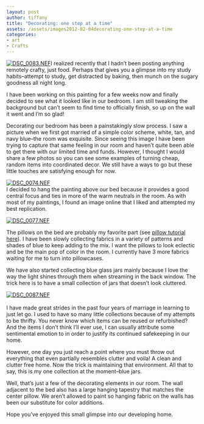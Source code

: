 ```yaml
---
layout: post
author: tiffany
title: "Decorating: one step at a time"
assets: /assets/images2012-02-04decorating-one-step-at-a-time
categories: 
- art
- Crafts
---
```


[![](jekyll_uploads/2012/02/DSC_0083.NEF_-325x488.jpg "DSC_0083.NEF")](http://www.sweetpeonies.com/2012/02/decorating-one-step-at-a-time/dsc_0083-nef/)I realized recently that I hadn’t been posting anything remotely crafty, just food. Perhaps that gives you a glimpse into my study habits–attempt to study, get distracted by baking, then munch on the sugary goodness all night long.

I have been working on this painting for a few weeks now and finally decided to see what it looked like in our bedroom. I am still tweaking the background but can’t seem to find time to officially finish, so up on the wall it went and I’m so glad!

Decorating our bedroom has been a painstakingly slow process. I saw a picture when we first got married of a simple color scheme, white, tan, and navy blue–the room was exquisite. Since seeing this image I have been trying to capture that same feeling in our room and haven’t quite been able to get there with our limited time and funds. However, I thought I would share a few photos so you can see some examples of turning cheap, random items into coordinated decor. We still have a ways to go but these little touches are satisfying enough for now.

[![](jekyll_uploads/2012/02/DSC_0074.NEF_2-325x259.jpg "DSC_0074.NEF")](http://www.sweetpeonies.com/2012/02/decorating-one-step-at-a-time/dsc_0074-nef-3/)  
I decided to hang the painting above our bed because it provides a good central focus and ties in more of the warm neutrals in the room. As with most of my paintings, I found an image online that I liked and attempted my best replication.

[![](jekyll_uploads/2012/02/DSC_0077.NEF_-325x201.jpg "DSC_0077.NEF")](http://www.sweetpeonies.com/2012/02/decorating-one-step-at-a-time/dsc_0077-nef/)

The pillows on the bed are probably my favorite part (see [pillow tutorial here](http://www.sweetpeonies.com/2011/09/10-minute-pillowcase-tutorial/)). I have been slowly collecting fabrics in a variety of patterns and shades of blue to keep adding to the mix. I want the pillows to look eclectic and be the main pop of color in the room. I currently have 3 more fabrics waiting for me to turn into pillowcases.

We have also started collecting blue glass jars mainly because I love the way the light shines through them when streaming in the back window. The trick here is to have a small collection of jars that doesn’t look cluttered.

[![](jekyll_uploads/2012/02/DSC_0087.NEF_-325x216.jpg "DSC_0087.NEF")](http://www.sweetpeonies.com/2012/02/decorating-one-step-at-a-time/dsc_0087-nef/)  
<nbsp>  
I have made great strides in the past four years of marriage in learning to just let go. I used to have so many little collections because of my attempts to be thrifty. You never know which items can be reused or refurbished? And the items I don’t think I’ll ever use, I can usually attribute some sentimental emotion to in order to justify its continued safekeeping in our home.</nbsp>

However, one day you just reach a point where you must throw out everything that even partially resembles clutter and voila! A clean and clutter free home. Now the trick is maintaining that environment. All that to say, this is my one collection at the moment–blue jars.

Well, that’s just a few of the decorating elements in our room. The wall adjacent to the bed also has a large hanging tapestry that matches the center pillow. We aren’t allowed to paint so hanging fabric on the walls has been our substitute for color additions.

Hope you’ve enjoyed this small glimpse into our developing home.